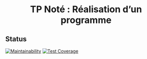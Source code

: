 <h1 align="center">TP Noté : Réalisation d’un programme</h1>

## Status

[![Maintainability](https://api.codeclimate.com/v1/badges/57bb4f44a8ae25dda3d3/maintainability)](https://codeclimate.com/github/etienne72230/Devoir/maintainability)
[![Test Coverage](https://api.codeclimate.com/v1/badges/57bb4f44a8ae25dda3d3/test_coverage)](https://codeclimate.com/github/etienne72230/Devoir/test_coverage)
